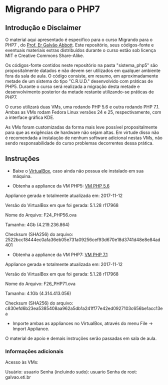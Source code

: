 # Migrando para o PHP7

## Introdução e Disclaimer

O material aqui apresentado é específico para o curso Migrando para o PHP7 , do [Prof. Er Galvão Abbott](https://www.galvao.eti.br). Este repositório, seus códigos-fonte e eventuais materiais extras distribuídos durante o curso estão sob licença MIT e Creative Commons Share-Alike.

Os códigos-fonte contidos neste repositório na pasta "sistema_php5" são propositalmente datados e não devem ser utilizados em qualquer ambiente fora da sala de aula. O código consiste, em resumo, em aproximadamente metade de um sistema do tipo "C.R.U.D."  desenvolvido com práticas de PHP5. Durante o curso será realizada a migração desta metade e desenvolvimento posterior da metade restante utilizando-se práticas de PHP7.

O curso utilizará duas VMs, uma rodando PHP 5.6 e outra rodando PHP 7.1.  Ambas as VMs rodam Fedora Linux versões 24 e 25, respectivamente, com a interface gráfica KDE. 

As VMs foram customizadas da forma mais leve possível propositalmente para que as exigências de hardware não sejam altas. Em virtude disso não é recomendada a instalação de nenhum software adicional nestas VMs, não sendo responsabilidade do curso problemas decorrentes dessa prática.

## Instruções

- Baixe o [VirtualBox](https://www.virtualbox.org/), caso ainda não possua ele instalado em sua máquina.

-  Obtenha a appliance da VM PHP5:  [VM PHP 5.6](http://bit.ly/VM_PHP56)

 Appliance gerada e totalmente atualizada em: 2017-11-12

 Versão do VirtualBox em que foi gerada: 5.1.28 r117968

 Nome do Arquivo: F24_PHP56.ova

Tamanho: 4Gb (4.219.236.864) 

Checksum (SHA256) do arquivo: 2522bcc18444ec0afa36eb05e731a09256cef93d670e18d3741d48e8e84ad401  

- Obtenha a appliance da VM PHP7:  [VM PHP 7.1](http://bit.ly/VM_PHP71) 

Appliance gerada e totalmente atualizada em: 2017-11-12

Versão do VirtualBox em que foi gerada: 5.1.28 r117968

 Nome do Arquivo: F26_PHP71.ova

Tamanho: 4.1Gb (4.314.413.056) 

Checksum (SHA256) do arquivo: c830efd6b23ea5385408aa962a5db1a241ff77e42ed0927103c656be1acc13ea

- Importe ambas as appliances no VirtualBox, através do menu File -> Import Appliance.

O material de apoio e demais instruções serão passadas em sala de aula.

### Informações adicionais 

Acesso às VMs:

Usuário: usuario
Senha (incluindo sudo): usuario
Senha de root: galvao.eti.br

